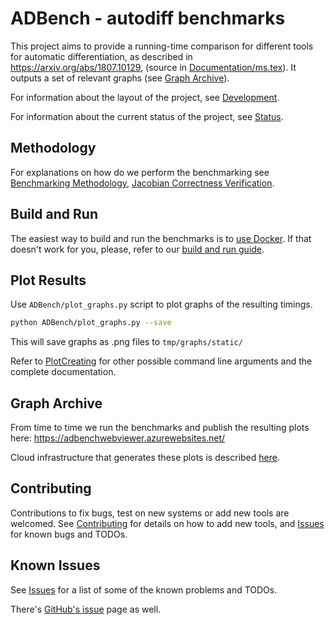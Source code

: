 # ADBench - autodiff benchmarks

This project aims to provide a running-time comparison for different tools for automatic differentiation, 
as described in https://arxiv.org/abs/1807.10129, (source in [Documentation/ms.tex](Documentation/ms.tex)).
It outputs a set of relevant graphs (see [Graph Archive](#graph-archive)).

For information about the layout of the project, see [Development](docs/Development.md#structure-of-the-repository).

For information about the current status of the project, see [Status](/STATUS.md).

## Methodology

For explanations on how do we perform the benchmarking see [Benchmarking Methodology](docs/Methodology.md), [Jacobian Correctness Verification](docs/JacobianCheck.md).

## Build and Run

The easiest way to build and run the benchmarks is to [use Docker](docs/Docker.md). If that doesn't work for you, please, refer to our [build and run guide](docs/BuildAndTest.md).

## Plot Results

Use `ADBench/plot_graphs.py` script to plot graphs of the resulting timings.

```bash
python ADBench/plot_graphs.py --save
```
This will save graphs as .png files to `tmp/graphs/static/`

Refer to [PlotCreating](docs/PlotCreating.md) for other possible command line arguments and the complete documentation.

## Graph Archive

From time to time we run the benchmarks and publish the resulting plots here:
https://adbenchwebviewer.azurewebsites.net/

Cloud infrastructure that generates these plots is described [here](docs/AzureBatch.md).

## Contributing

Contributions to fix bugs, test on new systems or add new tools are welcomed. See [Contributing](/CONTRIBUTING.md) for details on how to add new tools, and [Issues](/ISSUES.md) for known bugs and TODOs.

## Known Issues

See [Issues](/ISSUES.md) for a list of some of the known problems and TODOs.

There's [GitHub's issue](https://github.com/awf/ADBench/issues) page as well.
